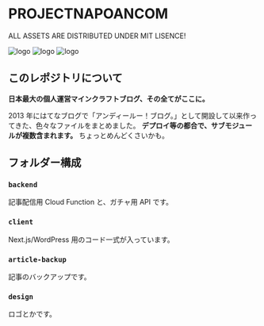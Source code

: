 # PROJECTNAPOANCOM

ALL ASSETS ARE DISTRIBUTED UNDER MIT LISENCE!

![logo](https://raw.githubusercontent.com/sasigume/projectnapoancom/main/readme-assets/logo.png)
![logo](https://raw.githubusercontent.com/sasigume/projectnapoancom/main/readme-assets/maikura.png)
![logo](https://raw.githubusercontent.com/sasigume/projectnapoancom/main/readme-assets/longneck.png)

## このレポジトリについて

**日本最大の個人運営マインクラフトブログ、その全てがここに。**

2013 年にはてなブログで「アンディールー！ブログ。」として開設して以来作ってきた、色々なファイルをまとめました。
**デプロイ等の都合で、サブモジュールが複数含まれます。** ちょっとめんどくさいかも。

## フォルダー構成

### `backend`

記事配信用 Cloud Function と、ガチャ用 API です。

### `client`

Next.js/WordPress 用のコード一式が入っています。

### `article-backup`

記事のバックアップです。

### `design`

ロゴとかです。
